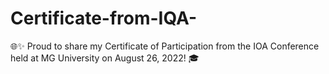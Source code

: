 # Certificate-from-IQA-
🌐✨ Proud to share my Certificate of Participation from the IOA Conference held at MG University on August 26, 2022! 🎓
